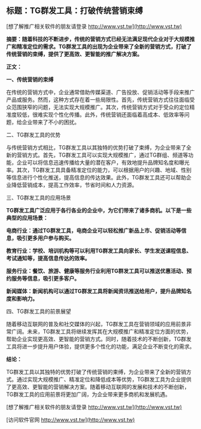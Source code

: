 ## **标题：TG群发工具：打破传统营销束缚**

[想了解推广相关软件的朋友请登录 http://www.vst.tw](http://www.vst.tw)

**摘要：随着科技的不断进步，传统的营销方式已经无法满足现代企业对于大规模推广和精准定位的需求。TG群发工具的出现为企业带来了全新的营销方式，打破了传统营销的束缚，提供了更高效、更智能的推广解决方案。**

**正文：**

**一、传统营销的束缚**

在传统的营销方式中，企业通常借助传媒渠道、广告投放、促销活动等手段来推广产品或服务。然而，这种方式存在着一些局限性。首先，传统营销方式往往面临受众范围狭窄的问题，无法实现大规模推广。其次，传统营销方式对于受众的定位精准度较低，很难实现个性化传播。此外，传统营销还面临着高成本、低效率等问题，给企业带来了不小的困扰。

二、TG群发工具的优势

与传统营销方式相比，TG群发工具以其独特的优势打破了束缚，为企业带来了全新的营销方式。首先，TG群发工具可以实现大规模推广，通过TG群组、频道等功能，企业可以将信息迅速传播给大量的潜在客户，有效地提升品牌知名度和曝光率。其次，TG群发工具具备精准定位的能力，可以根据用户的兴趣、地域、性别等信息进行个性化推送，提高信息的传达效果。此外，TG群发工具还可以帮助企业降低营销成本，提高工作效率，节省时间和人力资源。

三、TG群发工具的应用场景

**TG群发工具广泛应用于各行各业的企业中，为它们带来了诸多商机。以下是一些典型的应用场景：**

**电商行业：通过TG群发工具，电商企业可以轻松推广新品上市、促销活动等信息，吸引更多用户参与购买。**

**教育行业：学校、培训机构等可以利用TG群发工具向家长、学生发送课程信息、考试通知等，提高信息传达的效率。**

**服务行业：餐饮、旅游、健康等服务行业利用TG群发工具可以推送优惠活动、预约服务等信息，吸引更多客户。**

**新闻媒体：新闻机构可以通过TG群发工具将新闻资讯推送给用户，提升品牌知名度和影响力。**

四、TG群发工具的前景展望

随着移动互联网的普及和社交媒体的兴起，TG群发工具在营销领域的应用前景非常广阔。未来，TG群发工具将继续发挥其在大规模推广和精准定位方面的优势，帮助企业实现更高效、更智能的营销方式。同时，随着技术的不断创新，TG群发工具将进一步提升用户体验，提供更多个性化的功能，满足企业不断变化的需求。

**结论：**

TG群发工具以其独特的优势打破了传统营销的束缚，为企业带来了全新的营销方式。通过实现大规模推广、精准定位和降低成本等优势，TG群发工具为企业提供了更高效、更智能的营销解决方案。随着移动互联网的发展和技术的不断创新，TG群发工具的应用前景将更加广阔，为企业带来更多商机和发展机遇。

[想了解推广相关软件的朋友请登录 http://www.vst.tw](http://www.vst.tw)


[访问软件官网 http://www.vst.tw](http://www.vst.tw)
